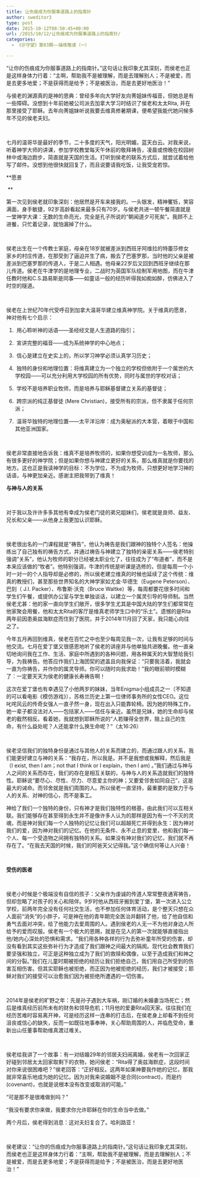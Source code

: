 ```yaml
---
title: 让伤痕成为你服事道路上的指南针
author: sweditor3
type: post
date: 2015-10-12T08:50:45+00:00
url: /2015/10/12/让伤痕成为你服事道路上的指南针/
categories:
  - 《＠守望》第83期——操练敬虔（一）

---
```

&ldquo;让你的伤痕成为你服事道路上的指南针。&rdquo;这句话让我印象尤其深刻，而侯老也正是这样身体力行着：&ldquo;主啊，帮助我不是被理解，而是去理解别人；不是被爱，而是去更多地爱；不是获得而是给予；不是被医治，而是去更好地医治！&rdquo; 

<!--more-->

与侯老的渊源真的是神的恩典：曾经多年向大学好友向菁姐妹传福音，但她总是有一些障碍。没想到十年前她被公司派去加拿大学习时结识了侯老和太太Rita, 并在那里接受了耶稣。去年向菁姐妹听说我要去维真修暑期课，便希望我能代她问候多年不见的侯老夫妇。
	  
&nbsp;
	  
七月的温哥华是最好的季节，二十多度的天气，阳光明媚，蓝天白云。对我来说，听着神学大师的讲课，参加学校教堂每天午休前的敬拜祷告，凌晨或傍晚在校园树林中或海边跑步，简直就是天国的生活。打听到侯老的联系方式后，就尝试着给他写了邮件。没想到他很快就回复了，而且说要请我吃饭，让我受宠若惊。 

**愿景
	  
&nbsp;**
	  
第一次见到侯老就印象深刻：他居然是开车来接我的。一头银发，精神矍铄，笑容满面，身手敏捷，92岁高龄看起来最多只有70岁。与侯老共进一顿午餐简直就是一堂神学大课：无数的生命亮光，完全是孔子所说的&ldquo;朝闻道夕可死矣&rdquo;。我顾不上进餐，只忙着记录，就怕漏掉了什么。
	  
&nbsp;
	  
侯老出生在一个传教士家庭，母亲在18岁就被差派到西班牙阿维拉的特蕾莎修女家乡的村庄传道，在那受到了逼迫并生了病，搬去了巴塞罗那，当时他的父亲是被差派到巴塞罗那的传道人，于是二人相遇。他母亲22岁后又回到西班牙继续在那儿传道。侯老在牛津学的是地理专业，二战时为英国军队绘制军用地图，而在牛津任教时他和C.S.路易斯是同事&mdash;&mdash;如童话一般的经历听得我如痴如醉，仿佛进入了时空的隧道。
	  
&nbsp;
	  
侯老在上世纪70年代受呼召到加拿大温哥华建立维真神学院。关于维真的愿景，神对他有七个启示： 

1. &nbsp;用心聆听神的话语&mdash;&mdash;圣经经文是人生道路的指引； 

2. &nbsp;宣讲完整的福音&mdash;&mdash;成为系统神学的中心地点； 

3. &nbsp;信心是建立在史实上的，所以学习神学必须认真学习历史； 

4. &nbsp;独特的身份和地理位置：将维真建立为一个独立的学校但依附于一个属世的大学校园&mdash;&mdash;可以充分利用大学校园的所有优势，同时与属世的学校对话； 

5. &nbsp;学校不是培养职业牧师，而是培养与耶稣基督建立关系的基督徒； 

6. &nbsp;跨宗派的纯正基督徒 (Mere Christian)，接受所有的宗派，但不隶属于任何宗派； 

7. &nbsp;温哥华独特的地理位置&mdash;&mdash;太平洋沿岸：成为奥秘派的大本营，着眼于中国和其他亚洲国家。
	  
&nbsp;
	  
侯老非常直接地告诉我：维真不是培养牧师的，如果你想受训成为一名牧师，那么有很多更好的神学院；但是如果你想与神建立更好的关系，那么维真就是你要找的地方。这也正是我读神学的目标：不为学位，不为成为牧师，只想更好地学习神的话语，与神更加亲近。感谢主把我带到了维真！ 

**与神与人的关系**
	  
&nbsp;
	  
对于我以及许许多多其他有幸成为侯老门徒的弟兄姐妹们，侯老就是良师、益友、兄长和父亲&mdash;&mdash;从他身上我更加认识耶稣。
	  
&nbsp;
	  
侯老很出名的一门课程就是&ldquo;祷告&rdquo;，他认为祷告是我们跟神的独特个人签名：他操练出了自己独有的祷告方式，并通过祷告与神建立了独特的亲密关系&mdash;&mdash;侯老特别强调&ldquo;关系&rdquo;，他认为牧师的职分已经被太职业化了，往往成为了&ldquo;布道者&rdquo;，而不是本来应该做的&ldquo;牧者&rdquo;。他特别强调，牛津的传统是听课是选修的，但是每周一个小时一对一的个人指导却是必修的，所以侯老建立维真的时候也延续了这个传统：维真的教授们，甚至那些世界知名的大神学家如尤金&middot;毕德生（Eugene Peterson）、巴刻（ J.I. Packer）、布鲁斯&middot;沃克（Bruce Waltke）等，每周都要花很多时间和学生们午餐，或提供办公室与学生单独谈话，以建立一个属灵引导的导师制。当然侯老尤甚：他的家一直向学生们敞开，很多学生尤其是中国大陆的学生们都常常在他家聚会用餐，他和太太Rita的客厅是维真老师学生口中的&ldquo;乐土&rdquo;。遗憾的是Rita两年前因患奥兹海默症而住到了医院，并于2014年11月回了天家，我只能心向往之了。 

今年五月再回到维真，侯老在百忙之中也至少每周见我一次，让我有足够的时间与他交流。七月在爱丁堡又很感恩地听了侯老的讲座并与他单独共进晚餐。他一直亲切地询问我在工作、生活、家庭中所遇到的各种问题，用各种属天的大智慧给我引导，为我祷告。他答应作我们上海团契的遮盖且向我保证：&ldquo;只要我活着，我就会一直为你祷告，并作你的属灵导师。你可以随时向我求助！&rdquo;我的眼前顿时模糊了：一定要天天为侯老的健康长寿祷告啊！ 

这次在爱丁堡也有幸遇见了小他两岁的妹妹，当年Enigma小组成员之一（不知道的可以看电影《模仿游戏》），苏格兰历史上第一位律师事务所的女性CEO。这位叱咤风云的传奇女强人一直孑然一身，现在出入只能靠轮椅。因为她的特殊工作，她一辈子都没法对人&mdash;&mdash;包括家人&mdash;&mdash;信任与亲近。虽然是兄妹，她的生命却与侯老的截然相反。看着她，我就想到耶稣所说的&ldquo;人若赚得全世界，赔上自己的生命，有什么益处呢？人还能拿什么换生命呢？&rdquo;（太16:26）
	  
&nbsp;
	  
侯老坚信我们的独特身份是通过与其他人的关系而建立的，而通过跟人的关系，我们能更好建立与神的关系：&ldquo;我存在，所以我是。并不是我想或我解释，然后我是（I exist, then I am；not that I think or I explain，then I am) 。&rdquo;我们通过与神与人之间的关系而存在，我们的存在是相互关联的，与神与人的关系造就我们的独特性。耶稣说&ldquo;要尽心、尽性、尽力、尽意爱主你的神；又要爱邻舍如同自己&rdquo;，这是最大的诫命。而邻舍就是我们周围的人。所以侯老一直坚持，最重要的是致力于与人的关系、对神的信心，而不是事工。 

神给了我们一个独特的身份，只有神才是我们独特性的根基，由此我们可以互相关联。我们能够存在甚至得到永生并不是像许多人认为的那样是因为有一个不灭的灵魂，而是神对我们每一个人独特的记忆让我们可以超越死亡并得到永生：因为神对我们的爱，因为神对我们的记忆。在他的无条件、永不止息的爱里，他和我们每一个人、每一个受造物之间拥有独特的关系。如果没有神对我们的记忆，我们就不再存在了。&ldquo;在我去天国的时候，我们的阿爸天父记得我。&rdquo;这个确信何等让人兴奋！
	  
&nbsp;
	  
**受伤的医者**
	  
&nbsp;
	  
侯老小时候是个极端没有自信的孩子：父亲作为虔诚的传道人常常整夜通宵祷告，但却忽略了对孩子的关心和陪伴。9岁时他从西班牙搬到爱丁堡，第一次进入公立学校，前两年完全没有任何社交生活，也不参加任何体育活动，是个整天只想在众人面前&ldquo;消失&rdquo;的小胖子，可是神在他的青年期完全医治并翻转了他，给了他自信和勇气去面对冲突，给了他能力去爱周围的人。遇到侯老的人无一不为他对身边人所给予的爱而叹服。侯老有一个极大的恩赐，就是在见人的第一次就能够直接指出他/她内心深处的恐惧和需求。&ldquo;我们用各种各样的行为去弥补童年所受的伤害，却没有看到其实这些弥补行为才造成了我们跟神之间最大的隔阂。现代社会教育我们要坚强和独立，可正是这种独立成为了我们的救赎和偶像，以至于造成我们和神之间的分裂。&rdquo;我们在儿童时期被拒绝的经历让我们拒绝自己，我们用自己所受到的伤害互相伤害。但其实耶稣也被拒绝，而正因为他被拒绝的经历，我们才被接受；耶稣对我们的接受可以治愈我们因为被拒绝所遭遇的一切伤害。
	  
&nbsp;
	  
2014年是侯老的旷野之年：先是孙子遇到大车祸，刚订婚的未婚妻当场死亡；然后是维真经历前所未有的财务和领导危机；11月他的爱妻Rita回天家。往往我们在经历苦难时容易离开神，可是经历这样一连串的打击后，在侯老身上却看不到任何沮丧或信心的缺失，反而一如既往地事奉神，关心帮助周围的人，并临危受命，重新出山任董事帮助维真渡过难关。
	  
&nbsp;
	  
侯老给我讲了一个故事：有一对结婚29年的邻居夫妇闹离婚，侯老有一次回家正好碰到邻居太太回家取剩下的衣物，她问侯老：&ldquo;Rita得了奥兹海默症，这段时间对你来说很困难吧？&rdquo;侯老回答：&ldquo;正好相反。这两年如果神要我作她的记忆，那我就非常喜乐地成为她的记忆。因为对我来说婚姻不是合同(contract)，而是约 (covenant)，也就是说根本没有改变或取消的可能。&rdquo; 

&ldquo;可是那不是很难做到吗？&rdquo; 

&ldquo;我没有要求你来做，我要求你允许耶稣在你的生命当中去做。&rdquo; 

两个月后，侯老得到消息：这对夫妇复合了。哈利路亚！
	  
&nbsp;
	  
侯老建议：&ldquo;让你的伤痕成为你服事道路上的指南针。&rdquo;这句话让我印象尤其深刻，而侯老也正是这样身体力行着：&ldquo;主啊，帮助我不是被理解，而是去理解别人；不是被爱，而是去更多地爱；不是获得而是给予；不是被医治，而是去更好地医治！&rdquo;